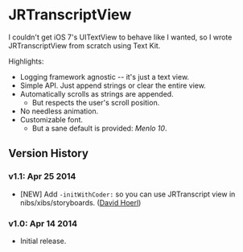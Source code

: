 JRTranscriptView
================

I couldn't get iOS 7's UITextView to behave like I wanted, so I wrote JRTranscriptView from scratch using Text Kit.

Highlights:

- Logging framework agnostic -- it's just a text view.
- Simple API. Just append strings or clear the entire view.
- Automatically scrolls as strings are appended.
	- But respects the user's scroll position.
- No needless animation.
- Customizable font.
	- But a sane default is provided: *Menlo 10*.

Version History
---------------

### v1.1: Apr 25 2014

- [NEW] Add `-initWithCoder:` so you can use JRTranscript view in nibs/xibs/storyboards. ([David Hoerl](https://github.com/rentzsch/JRTranscriptView/pull/2))

### v1.0: Apr 14 2014

- Initial release.